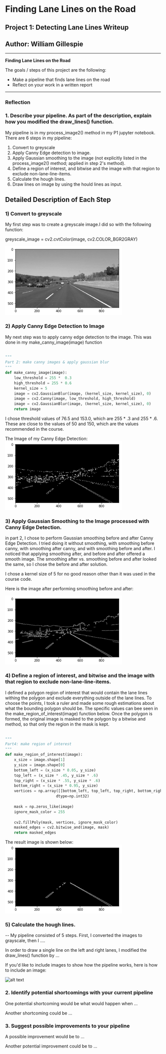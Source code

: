 # **Finding Lane Lines on the Road** 

## Project 1: Detecting Lane Lines Writeup

## Author: William Gillespie

---

**Finding Lane Lines on the Road**

The goals / steps of this project are the following:
* Make a pipeline that finds lane lines on the road
* Reflect on your work in a written report


[//]: # (Image References)

[image1]: ./examples/grayscale.jpg "Grayscale"

[grayscale]: ./intermediate_result_images/1_grayscale.png "MyGrayscaleImage"

[grayscale]: ./intermediate_result_images/1_grayscale.png "MyGrayscaleImage"

[canny]: ./gaussian_blur_images/no_blur.png "Canny"

[canny_with_gaussian_smoothing]: ./intermediate_result_images/2_canny.png "Canny With Smoothing"

[region_filtered]: ./intermediate_result_images/3_region_filtered_canny.png "Region Filtered"

---

### Reflection

### 1. Describe your pipeline. As part of the description, explain how you modified the draw_lines() function.

My pipeline is in my process_image2() method in my P1 jupyter notebook.
There are 6 steps in my pipeline:
1) Convert to greyscale
2) Apply Canny Edge detection to image.
3) Apply Gaussian smoothing to the image (not explicitly listed in the process_image2() method; applied in step 2's method).
4) Define a region of interest, and bitwise and the image with that region to exclude non-lane-line-items.
5) Calculate the hough lines.
6) Draw lines on image by using the hould lines as input.

## Detailed Description of Each Step

### 1) Convert to greyscale
My first step was to create a greyscale image.I did so with the following function:

greyscale_image = cv2.cvtColor(image, cv2.COLOR_BGR2GRAY)

![grayscale]

### 2) Apply Canny Edge Detection to Image
My next step was to apply canny edge detection to the image.
This was done in my make_canny_image(image) function

```python

"""
Part 2: make canny images & apply gaussian blur
"""
def make_canny_image(image):
    low_threshold = 255 *  0.3
    high_threshold = 255 * 0.6
    kernel_size = 5
    image = cv2.GaussianBlur(image, (kernel_size, kernel_size), 0)
    image = cv2.Canny(image, low_threshold, high_threshold)
    image = cv2.GaussianBlur(image, (kernel_size, kernel_size), 0)
    return image
```
I chose threshold values of 76.5 and 153.0, which are 255 * .3 and 255 * .6.
These are close to the values of 50 and 150, which are the values recommended in the course.

The Image of my Canny Edge Detection:
![canny]

### 3) Apply Gaussian Smoothing to the Image processed with Canny Edge Detection.
in part 2, I chose to perform Gaussian smoothing before and after Canny Edge Detection.  I tried doing it without smoothing, with smoothing before canny, with smoothing after canny, and with smoothing before and after.  I noticed that applying smoothing after, and before and after offered a smooth image.  The smoothing after vs. smoothing before and after looked the same, so I chose the before and after solution.

I chose a kernel size of 5 for no good reason other than it was used in the course code.

Here is the image after performing smoothing before and after:

![canny_with_gaussian_smoothing]

### 4) Define a region of interest, and bitwise and the image with that region to exclude non-lane-line-items.
I defined a polygon region of interest that would contain the lane lines withing the polygon and exclude everything outside of the lane lines.  To choose the points, I took a ruler and made some rough estimations about what the bounding polygon should be.  The specific values can bee seen in the make_region_of_interest(image) function below.
Once the polygon is formed, the original image is masked to the polygon by a bitwise and method, so that only the region in the mask is kept.
```python

"""
Part4: make region of interest
"""
def make_region_of_interest(image):
    x_size = image.shape[1]
    y_size = image.shape[0]
    bottom_left = (x_size * 0.05, y_size)
    top_left = (x_size * .45, y_size * .6)
    top_right = (x_size * .55, y_size * .6)
    bottom_right = (x_size * 0.95, y_size)
    vertices = np.array([[bottom_left, top_left, top_right, bottom_right]],
                       dtype=np.int32)
    
    mask = np.zeros_like(image)   
    ignore_mask_color = 255
    
    cv2.fillPoly(mask, vertices, ignore_mask_color)
    masked_edges = cv2.bitwise_and(image, mask)
    return masked_edges
```
The result image is shown below:
![region_filtered]

### 5) Calculate the hough lines.



--
My pipeline consisted of 5 steps. First, I converted the images to grayscale, then I .... 

In order to draw a single line on the left and right lanes, I modified the draw_lines() function by ...

If you'd like to include images to show how the pipeline works, here is how to include an image: 

![alt text][image1]


### 2. Identify potential shortcomings with your current pipeline


One potential shortcoming would be what would happen when ... 

Another shortcoming could be ...


### 3. Suggest possible improvements to your pipeline

A possible improvement would be to ...

Another potential improvement could be to ...
